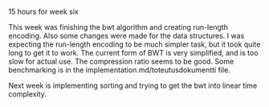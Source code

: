 15 hours for week six

This week was finishing the bwt algorithm and creating run-length encoding.
Also some changes were made for the data structures. I was expecting the
run-length encoding to be much simpler task, but it took quite long to
get it to work. The current form of BWT is very simplified, and is too slow
for actual use. The compression ratio seems to be good. Some benchmarking is
in the implementation.md/toteutusdokumentti file.

Next week is implementing sorting and trying to get the bwt into linear time
complexity.
